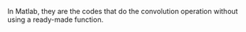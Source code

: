 In Matlab, they are the codes that do the convolution operation without using a ready-made function.
